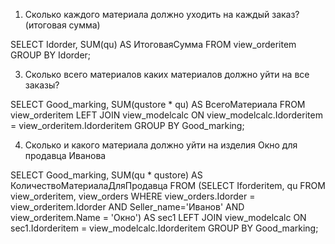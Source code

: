 1. Сколько каждого материала должно уходить на каждый заказ? (итоговая сумма)

SELECT Idorder, SUM(qu) AS ИтоговаяСумма
FROM view_orderitem
GROUP BY Idorder;

3. Сколько всего материалов каких материалов должно уйти на все заказы? 

SELECT Good_marking, SUM(qustore * qu) AS ВсегоМатериала
FROM view_orderitem
LEFT JOIN view_modelcalc
ON view_modelcalc.Idorderitem = view_orderitem.Idorderitem
GROUP BY Good_marking;

4. Сколько и какого материала должно уйти на изделия Окно для продавца Иванова

SELECT Good_marking, SUM(qu * qustore) AS КоличествоМатериалаДляПродавца
FROM
(SELECT Iforderitem, qu
FROM view_orderitem, view_orders
WHERE view_orders.Idorder = view_orderitem.Idorder AND Seller_name='Иванов' AND view_orderitem.Name = 'Окно') AS sec1
LEFT JOIN view_modelcalc
ON sec1.Idorderitem = view_modelcalc.Idorderitem
GROUP BY Good_marking;
